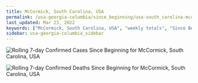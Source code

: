 ```yaml
---
title: McCormick, South Carolina, USA
permalink: /usa-georgia-columbia/since_beginning/usa-south_carolina-mccormick-since_beginning.html
last_updated: Mar 23, 2022
keywords: ["McCormick, South Carolina, USA", "weekly totals", "Since Beginning"]
sidebar: usa-georgia-columbia_sidebar
---
```


![Rolling 7-day Confirmed Cases Since Beginning for McCormick, South Carolina, USA](/covid_tracker/images/graphs/usa-south_carolina-mccormick-rolling_7_days_confirmed-since_beginning_graph.png)

![Rolling 7-day Confirmed Deaths Since Beginning for McCormick, South Carolina, USA](/covid_tracker/images/graphs/usa-south_carolina-mccormick-rolling_7_days_deaths-since_beginning_graph.png)
